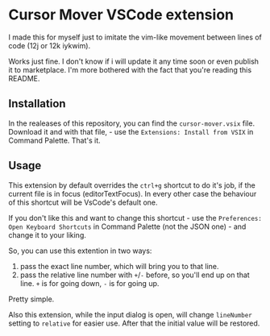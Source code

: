# Cursor Mover VSCode extension

I made this for myself just to imitate the vim-like movement between lines of code (12j or 12k iykwim).

Works just fine. I don't know if i will update it any time soon or even publish it to marketplace. I'm more bothered with the fact that you're reading this README.

## Installation

In the realeases of this repository, you can find the `cursor-mover.vsix` file. Download it and with that file, - use the `Extensions: Install from VSIX` in Command Palette. That's it.

## Usage

This extension by default overrides the `ctrl+g` shortcut to do it's job, if the current file is in focus (editorTextFocus). In every other case the behaviour of this shortcut will be VsCode's default one.

If you don't like this and want to change this shortcut - use the `Preferences: Open Keyboard Shortcuts` in Command Palette (not the JSON one) - and change it to your liking.

So, you can use this extention in two ways: 
1. pass the exact line number, which will bring you to that line.
2. pass the relative  line number with `+`/`-` before, so you'll end up on that line. `+` is for going down, `-` is for going up.

Pretty simple.

Also this extension, while the input dialog is open, will change `lineNumber` setting to `relative` for easier use. After that the initial value will be restored.